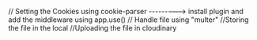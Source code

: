 // Setting the Cookies using cookie-parser  ---------> install plugin and add the middleware using app.use()
// Handle file using "multer"
//Storing the file in the local
//Uploading the file in cloudinary